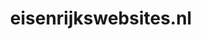 ---
layout: post
title:  "eisenrijkswebsites.nl"
internal_url:  "/data/eisenrijkswebsites.nl.html"
categories: dutchgov
---